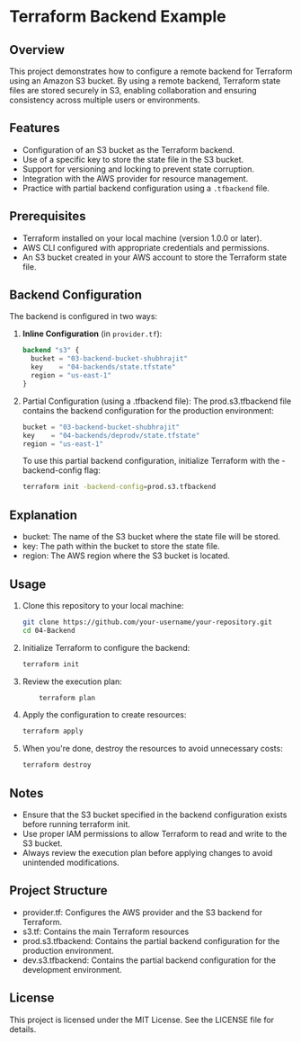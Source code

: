 # Terraform Backend Example

## Overview

This project demonstrates how to configure a remote backend for Terraform using an Amazon S3 bucket. By using a remote backend, Terraform state files are stored securely in S3, enabling collaboration and ensuring consistency across multiple users or environments.

## Features

- Configuration of an S3 bucket as the Terraform backend.
- Use of a specific key to store the state file in the S3 bucket.
- Support for versioning and locking to prevent state corruption.
- Integration with the AWS provider for resource management.
- Practice with partial backend configuration using a `.tfbackend` file.

## Prerequisites

- Terraform installed on your local machine (version 1.0.0 or later).
- AWS CLI configured with appropriate credentials and permissions.
- An S3 bucket created in your AWS account to store the Terraform state file.

## Backend Configuration

The backend is configured in two ways:

1. **Inline Configuration** (in `provider.tf`):

   ```terraform
   backend "s3" {
     bucket = "03-backend-bucket-shubhrajit"
     key    = "04-backends/state.tfstate"
     region = "us-east-1"
   }
   ```

2. Partial Configuration (using a .tfbackend file): The prod.s3.tfbackend file contains the backend configuration for the production environment:

    ```terraform
    bucket = "03-backend-bucket-shubhrajit"
    key    = "04-backends/deprodv/state.tfstate"
    region = "us-east-1"
    ```

    To use this partial backend configuration, initialize Terraform with the -backend-config flag:

    ```bash
    terraform init -backend-config=prod.s3.tfbackend
    ```

## Explanation

- bucket: The name of the S3 bucket where the state file will be stored.
- key: The path within the bucket to store the state file.
- region: The AWS region where the S3 bucket is located.

## Usage

1. Clone this repository to your local machine:

    ```bash
    git clone https://github.com/your-username/your-repository.git
    cd 04-Backend
    ```

2. Initialize Terraform to configure the backend:

    ```bash
    terraform init
    ```

3. Review the execution plan:

    ```bash
        terraform plan
    ```

4. Apply the configuration to create resources:

    ```bash
    terraform apply
    ```

5. When you're done, destroy the resources to avoid unnecessary costs:

    ```bash
    terraform destroy
    ```

## Notes

- Ensure that the S3 bucket specified in the backend configuration exists before running terraform init.
- Use proper IAM permissions to allow Terraform to read and write to the S3 bucket.
- Always review the execution plan before applying changes to avoid unintended modifications.

## Project Structure

- provider.tf: Configures the AWS provider and the S3 backend for Terraform.
- s3.tf: Contains the main Terraform resources
- prod.s3.tfbackend: Contains the partial backend configuration for the production environment.
- dev.s3.tfbackend: Contains the partial backend configuration for the development environment.

## License

This project is licensed under the MIT License. See the LICENSE file for details.
